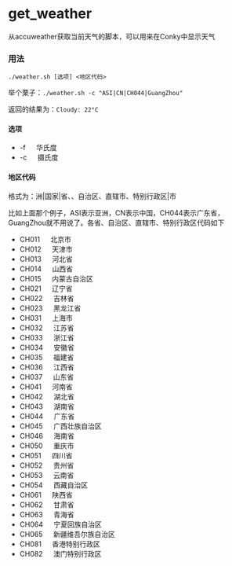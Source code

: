 # get_weather
从accuweather获取当前天气的脚本，可以用来在Conky中显示天气
### 用法
`./weather.sh [选项] <地区代码>`

举个栗子：`./weather.sh -c "ASI|CN|CH044|GuangZhou"`

返回的结果为：`Cloudy: 22°C`
#### 选项
- -f &emsp; 华氏度
- -c &emsp; 摄氏度
#### 地区代码
格式为：洲|国家|省、、自治区、直辖市、特别行政区|市

比如上面那个例子，ASI表示亚洲，CN表示中国，CH044表示广东省，GuangZhou就不用说了。各省、自治区、直辖市、特别行政区代码如下
- CH011	&emsp; 北京市
- CH012	&emsp; 天津市
- CH013	&emsp; 河北省
- CH014	&emsp; 山西省
- CH015	&emsp; 内蒙古自治区
- CH021	&emsp; 辽宁省
- CH022	&emsp; 吉林省
- CH023	&emsp; 黑龙江省
- CH031	&emsp; 上海市
- CH032	&emsp; 江苏省
- CH033	&emsp; 浙江省
- CH034	&emsp; 安徽省
- CH035	&emsp; 福建省
- CH036	&emsp; 江西省
- CH037	&emsp; 山东省
- CH041	&emsp; 河南省
- CH042	&emsp; 湖北省
- CH043	&emsp; 湖南省
- CH044	&emsp; 广东省
- CH045	&emsp; 广西壮族自治区
- CH046	&emsp; 海南省
- CH050	&emsp; 重庆市
- CH051	&emsp; 四川省
- CH052	&emsp; 贵州省
- CH053	&emsp; 云南省
- CH054	&emsp; 西藏自治区
- CH061	&emsp; 陕西省
- CH062	&emsp; 甘肃省
- CH063	&emsp; 青海省
- CH064	&emsp; 宁夏回族自治区
- CH065	&emsp; 新疆维吾尔族自治区
- CH081	&emsp; 香港特别行政区
- CH082	&emsp; 澳门特别行政区
